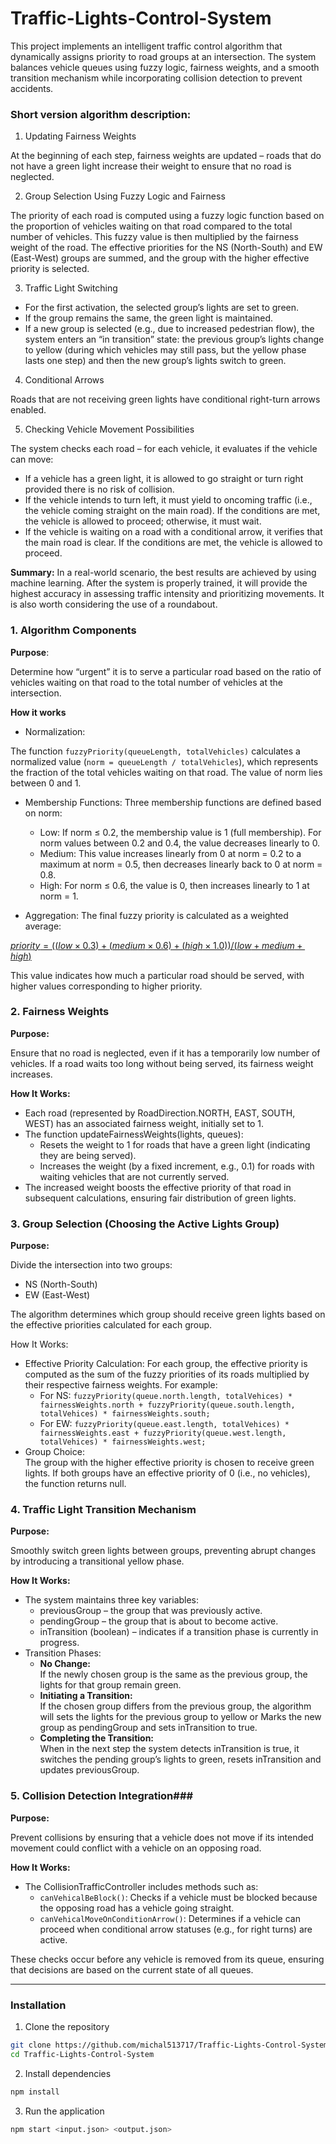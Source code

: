 
# Traffic-Lights-Control-System

This project implements an intelligent traffic control algorithm that dynamically assigns priority to road groups at an intersection. The system balances vehicle queues using fuzzy logic, fairness weights, and a smooth transition mechanism while incorporating collision detection to prevent accidents.

### Short version algorithm description:

1. Updating Fairness Weights

At the beginning of each step, fairness weights are updated – roads that do not have a green light increase their weight to ensure that no road is neglected.

2. Group Selection Using Fuzzy Logic and Fairness  

The priority of each road is computed using a fuzzy logic function based on the proportion of vehicles waiting on that road compared to the total number of vehicles. This fuzzy value is then multiplied by the fairness weight of the road. The effective priorities for the NS (North-South) and EW (East-West) groups are summed, and the group with the higher effective priority is selected.

3. Traffic Light Switching


- For the first activation, the selected group’s lights are set to green.
- If the group remains the same, the green light is maintained.
- If a new group is selected (e.g., due to increased pedestrian flow), the system enters an “in transition” state: the previous group’s lights change to yellow (during which vehicles may still pass, but the yellow phase lasts one step) and then the new group’s lights switch to green.

4. Conditional Arrows


Roads that are not receiving green lights have conditional right-turn arrows enabled.

5. Checking Vehicle Movement Possibilities  

The system checks each road – for each vehicle, it evaluates if the vehicle can move:

- If a vehicle has a green light, it is allowed to go straight or turn right provided there is no risk of collision.
- If the vehicle intends to turn left, it must yield to oncoming traffic (i.e., the vehicle coming straight on the main road). If the conditions are met, the vehicle is allowed to proceed; otherwise, it must wait.
- If the vehicle is waiting on a road with a conditional arrow, it verifies that the main road is clear. If the conditions are met, the vehicle is allowed to proceed.

**Summary:**
In a real-world scenario, the best results are achieved by using machine learning. After the system is properly trained, it will provide the highest accuracy in assessing traffic intensity and prioritizing movements. It is also worth considering the use of a roundabout.


### 1. Algorithm Components

**Purpose**: 

Determine how “urgent” it is to serve a particular road based on the ratio of vehicles waiting on that road to the total number of vehicles at the intersection.

**How it works**

- Normalization: 

The function `fuzzyPriority(queueLength, totalVehicles)` calculates a normalized value (`norm = queueLength / totalVehicles`), which represents the fraction of the total vehicles waiting on that road. The value of norm lies between 0 and 1.

- Membership Functions:
Three membership functions are defined based on norm:
    - Low:
If norm ≤ 0.2, the membership value is 1 (full membership). For norm values between 0.2 and 0.4, the value decreases linearly to 0.
    - Medium:
This value increases linearly from 0 at norm = 0.2 to a maximum at norm = 0.5, then     decreases linearly back to 0 at norm = 0.8.
    - High:
For norm ≤ 0.6, the value is 0, then increases linearly to 1 at norm = 1.

- Aggregation: The final fuzzy priority is calculated as a weighted average:


[$priority=((low×0.3)+(medium×0.6)+(high×1.0))/(low+medium+high)$](https://latex.codecogs.com/svg.image?&space;priority=\frac{(low*0.3)&plus;(medium*0.6)&plus;(high*1.0)}{low&plus;medium&plus;high})
​

This value indicates how much a particular road should be served, with higher values corresponding to higher priority.

### 2. Fairness Weights

 **Purpose:**

Ensure that no road is neglected, even if it has a temporarily low number of vehicles. If a road waits too long without being served, its fairness weight increases.

**How It Works:**

 - Each road (represented by RoadDirection.NORTH, EAST, SOUTH, WEST) has an associated fairness weight, initially set to 1.
 - The function updateFairnessWeights(lights, queues):
    - Resets the weight to 1 for roads that have a green light (indicating they are being served).
    - Increases the weight (by a fixed increment, e.g., 0.1) for roads with waiting vehicles that are not currently served.
 - The increased weight boosts the effective priority of that road in subsequent calculations, ensuring fair distribution of green lights.

### 3. Group Selection (Choosing the Active Lights Group) ###

**Purpose:**  

Divide the intersection into two groups:

 - NS (North-South)
 - EW (East-West)

The algorithm determines which group should receive green lights based on the effective priorities calculated for each group.

How It Works:

 - Effective Priority Calculation:
For each group, the effective priority is computed as the sum of the fuzzy priorities of its roads multiplied by their respective fairness weights. For example:
    - For NS: `fuzzyPriority(queue.north.length, totalVehices) * fairnessWeights.north +
            fuzzyPriority(queue.south.length, totalVehices) * fairnessWeights.south;`
    - For EW: `fuzzyPriority(queue.east.length, totalVehices) * fairnessWeights.east +
            fuzzyPriority(queue.west.length, totalVehices) * fairnessWeights.west;`
 - Group Choice:  
The group with the higher effective priority is chosen to receive green lights. If both groups have an effective priority of 0 (i.e., no vehicles), the function returns null.
### 4. Traffic Light Transition Mechanism ###
**Purpose:**  

Smoothly switch green lights between groups, preventing abrupt changes by introducing a transitional yellow phase.

**How It Works:**

- The system maintains three key variables:
    - previousGroup – the group that was previously active.
    - pendingGroup – the group that is about to become active.
    - inTransition (boolean) – indicates if a transition phase is currently in progress.
- Transition Phases:
    - **No Change:**  
If the newly chosen group is the same as the previous group, the lights for that group remain green.
    - **Initiating a Transition:**  
If the chosen group differs from the previous group, the algorithm will sets the lights for the previous group to yellow or Marks the new group as pendingGroup and sets inTransition to true.
    - **Completing the Transition:**  
When in the next step the system detects inTransition is true, it switches the pending group’s lights to green, resets inTransition and updates previousGroup.
### 5. Collision Detection Integration###
**Purpose:**  

Prevent collisions by ensuring that a vehicle does not move if its intended movement could conflict with a vehicle on an opposing road.

**How It Works:**

- The CollisionTrafficController includes methods such as:
    - `canVehicalBeBlock()`: Checks if a vehicle must be blocked because the opposing road has a vehicle going straight.
    - `canVehicalMoveOnConditionArrow()`: Determines if a vehicle can proceed when conditional arrow statuses (e.g., for right turns) are active.

These checks occur before any vehicle is removed from its queue, ensuring that decisions are based on the current state of all queues.

---

###  **Installation**
1. Clone the repository
```sh
git clone https://github.com/michal513717/Traffic-Lights-Control-System.git
cd Traffic-Lights-Control-System
```

2. Install dependencies
```sh
npm install
```

3. Run the application
```sh
npm start <input.json> <output.json>
```


